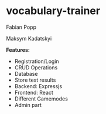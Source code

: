 # vocabulary-trainer
Fabian Popp

Maksym Kadatskyi

**Features:**
- Registration/Login
- CRUD Operations
- Database
- Store test results
- Backend: Expressjs
- Frontend: React
- Different Gamemodes
- Admin part